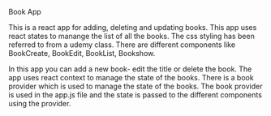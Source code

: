 Book App

This is a react app for adding, deleting and updating books. This app uses react states to manange the list of all the books. The css styling has been referred to from a udemy class. There are different components like BookCreate, BookEdit, BookList, Bookshow.

In this app you can add a new book- edit the title or delete the book. The app uses react context to manage the state of the books. There is a book provider which is used to manage the state of the books. The book provider is used in the app.js file and the state is passed to the different components using the provider. 


